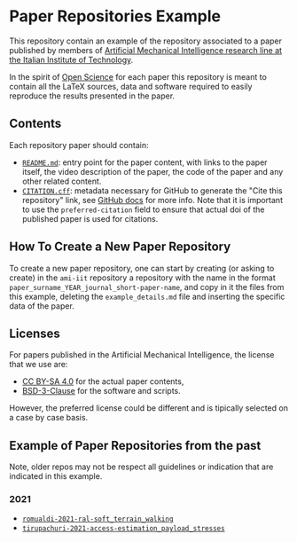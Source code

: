 # Paper Repositories Example 

This repository contain an example of the repository associated to a paper published by members of [Artificial Mechanical Intelligence research line at the Italian Institute of Technology](https://ami.iit.it/).

In the spirit of [Open Science](https://en.wikipedia.org/wiki/Open_science) for each paper this repository is meant to contain all the LaTeX sources, data and software required to 
easily reproduce the results presented in the paper.

## Contents

Each repository paper should contain:
* [`README.md`](README.md): entry point for the paper content, with links to the paper itself, the video description of the paper, the code of the paper and any other related content.
* [`CITATION.cff`](CITATION.cff): metadata necessary for GitHub to generate the "Cite this repository" link, see [GitHub docs](https://docs.github.com/en/repositories/managing-your-repositorys-settings-and-features/customizing-your-repository/about-citation-files#other-citation-files) for more info. Note that it is important to use the `preferred-citation` field to ensure that actual doi of the published paper is used for citations.

## How To Create a New Paper Repository

To create a new paper repository, one can start by creating (or asking to create) in the `ami-iit` repository a repository with the name in the format `paper_surname_YEAR_journal_short-paper-name`, and copy in it the files from this example, deleting the `example_details.md` file and inserting the specific data of the paper.

## Licenses

For papers published in the Artificial Mechanical Intelligence, the license that we use are:
* [CC BY-SA 4.0](https://creativecommons.org/licenses/by-sa/4.0/) for the actual paper contents,
* [BSD-3-Clause](https://opensource.org/licenses/BSD-3-Clause) for the software and scripts.

However, the preferred license could be different and is tipically selected on a case by case basis.

## Example of Paper Repositories from the past

Note, older repos may not be respect all guidelines or indication that are indicated in this example.

### 2021 
* [`romualdi-2021-ral-soft_terrain_walking`](https://github.com/ami-iit/romualdi-2021-ral-soft_terrain_walking)
* [`tirupachuri-2021-access-estimation_payload_stresses`](https://github.com/ami-iit/tirupachuri-2021-access-estimation_payload_stresses)
